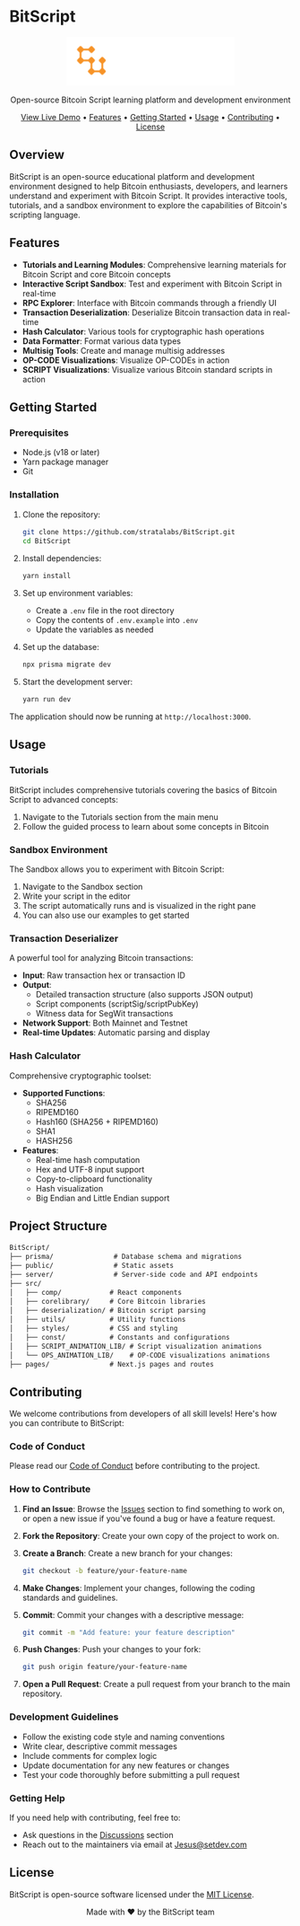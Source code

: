 # BitScript

<p align="center">
  <img src="public/Logo.svg" alt="BitScript Logo" width="300" />
</p>

<p align="center">
  Open-source Bitcoin Script learning platform and development environment
</p>

<p align="center">
  <a href="https://www.bitscript.app">View Live Demo</a> •
  <a href="#features">Features</a> •
  <a href="#getting-started">Getting Started</a> •
  <a href="#usage">Usage</a> •
  <a href="#contributing">Contributing</a> •
  <a href="#license">License</a>
</p>

## Overview

BitScript is an open-source educational platform and development environment designed to help Bitcoin enthusiasts, developers, and learners understand and experiment with Bitcoin Script. It provides interactive tools, tutorials, and a sandbox environment to explore the capabilities of Bitcoin's scripting language.

## Features

- **Tutorials and Learning Modules**: Comprehensive learning materials for Bitcoin Script and core Bitcoin concepts
- **Interactive Script Sandbox**: Test and experiment with Bitcoin Script in real-time
- **RPC Explorer**: Interface with Bitcoin commands through a friendly UI
- **Transaction Deserialization**: Deserialize Bitcoin transaction data in real-time
- **Hash Calculator**: Various tools for cryptographic hash operations
- **Data Formatter**: Format various data types
- **Multisig Tools**: Create and manage multisig addresses
- **OP-CODE Visualizations**: Visualize OP-CODEs in action
- **SCRIPT Visualizations**: Visualize various Bitcoin standard scripts in action

## Getting Started

### Prerequisites

- Node.js (v18 or later)
- Yarn package manager
- Git

### Installation

1. Clone the repository:

   ```bash
   git clone https://github.com/stratalabs/BitScript.git
   cd BitScript
   ```

2. Install dependencies:

   ```bash
   yarn install
   ```

3. Set up environment variables:

   - Create a `.env` file in the root directory
   - Copy the contents of `.env.example` into `.env`
   - Update the variables as needed

4. Set up the database:

   ```bash
   npx prisma migrate dev
   ```

5. Start the development server:
   ```bash
   yarn run dev
   ```

The application should now be running at `http://localhost:3000`.

## Usage

### Tutorials

BitScript includes comprehensive tutorials covering the basics of Bitcoin Script to advanced concepts:

1. Navigate to the Tutorials section from the main menu
2. Follow the guided process to learn about some concepts in Bitcoin

### Sandbox Environment

The Sandbox allows you to experiment with Bitcoin Script:

1. Navigate to the Sandbox section
2. Write your script in the editor
3. The script automatically runs and is visualized in the right pane
4. You can also use our examples to get started

### Transaction Deserializer

A powerful tool for analyzing Bitcoin transactions:

- **Input**: Raw transaction hex or transaction ID
- **Output**:
  - Detailed transaction structure (also supports JSON output)
  - Script components (scriptSig/scriptPubKey)
  - Witness data for SegWit transactions
- **Network Support**: Both Mainnet and Testnet
- **Real-time Updates**: Automatic parsing and display

### Hash Calculator

Comprehensive cryptographic toolset:

- **Supported Functions**:
  - SHA256
  - RIPEMD160
  - Hash160 (SHA256 + RIPEMD160)
  - SHA1
  - HASH256
- **Features**:
  - Real-time hash computation
  - Hex and UTF-8 input support
  - Copy-to-clipboard functionality
  - Hash visualization
  - Big Endian and Little Endian support

## Project Structure

```
BitScript/
├── prisma/               # Database schema and migrations
├── public/               # Static assets
├── server/               # Server-side code and API endpoints
├── src/
│   ├── comp/            # React components
│   ├── corelibrary/     # Core Bitcoin libraries
│   ├── deserialization/ # Bitcoin script parsing
│   ├── utils/           # Utility functions
│   ├── styles/          # CSS and styling
│   ├── const/           # Constants and configurations
│   ├── SCRIPT_ANIMATION_LIB/ # Script visualization animations
│   └── OPS_ANIMATION_LIB/    # OP-CODE visualizations animations
├── pages/               # Next.js pages and routes

```

## Contributing

We welcome contributions from developers of all skill levels! Here's how you can contribute to BitScript:

### Code of Conduct

Please read our [Code of Conduct](CODE_OF_CONDUCT.md) before contributing to the project.

### How to Contribute

1. **Find an Issue**: Browse the [Issues](https://github.com/stratalabs/BitScript/issues) section to find something to work on, or open a new issue if you've found a bug or have a feature request.

2. **Fork the Repository**: Create your own copy of the project to work on.

3. **Create a Branch**: Create a new branch for your changes:

   ```bash
   git checkout -b feature/your-feature-name
   ```

4. **Make Changes**: Implement your changes, following the coding standards and guidelines.

5. **Commit**: Commit your changes with a descriptive message:

   ```bash
   git commit -m "Add feature: your feature description"
   ```

6. **Push Changes**: Push your changes to your fork:

   ```bash
   git push origin feature/your-feature-name
   ```

7. **Open a Pull Request**: Create a pull request from your branch to the main repository.

### Development Guidelines

- Follow the existing code style and naming conventions
- Write clear, descriptive commit messages
- Include comments for complex logic
- Update documentation for any new features or changes
- Test your code thoroughly before submitting a pull request

### Getting Help

If you need help with contributing, feel free to:

- Ask questions in the [Discussions](https://github.com/your-username/BitScript/discussions) section
- Reach out to the maintainers via email at [Jesus@setdev.com](mailto:Jesus@setdev.com)

## License

BitScript is open-source software licensed under the [MIT License](LICENSE).

<p align="center">Made with ❤️ by the BitScript team</p>
